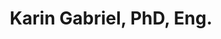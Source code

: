 ---
layout: page
title: Karin Gabriel, PhD, Eng.
description: Head - Festival University & Future Thinking School, Ars Electronica - Letter of Recommendation for scholarship
importance: 1
redirect: ../../assets/pdf/RecommendationKarin.pdf
---